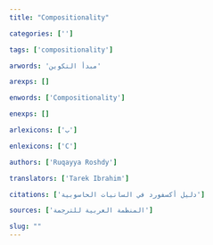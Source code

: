 ```yaml
---
title: "Compositionality"

categories: ['']

tags: ['compositionality']

arwords: 'مبدأ التكوين'

arexps: []

enwords: ['Compositionality']

enexps: []

arlexicons: ['ب']

enlexicons: ['C']

authors: ['Ruqayya Roshdy']

translators: ['Tarek Ibrahim']

citations: ['دليل أكسفورد في السانيات الحاسوبية']

sources: ['المنظمة العربية للترجمة']

slug: ""
---
```

